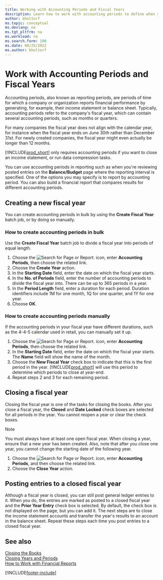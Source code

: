 ```yaml
---
title: Working with Accounting Periods and Fiscal Years
description: Learn how to work with accounting periods to define when your company reports financial performance.
author: bholtorf
ms.topic: conceptual
ms.devlang: na
ms.tgt_pltfrm: na
ms.workload: na
ms.search.form: 100
ms.date: 08/25/2022
ms.author: bholtorf
---
```

# Work with Accounting Periods and Fiscal Years

Accounting periods, also known as reporting periods, are periods of time for which a company or organization reports financial performance by generating, for example, their income statement or balance sheet. Typically, accounting periods refer to the company's fiscal year, which can contain several accounting periods, such as months or quarters.

For many companies the fiscal year does not align with the calendar year, for instance when the fiscal year ends on June 30th rather than December 31st. For newly created companies, the fiscal year might even actually be longer than 12 months.  

[!INCLUDE[prod_short](includes/prod_short.md)] only requires accounting periods if you want to close an income statement, or run data compression tasks.

You can use accounting periods in reporting such as when you're reviewing posted entries on the **Balance/Budget** page where the reporting interval is specified. One of the options you may specify is to report by accounting period. You can also build a financial report that compares results for different accounting periods.

## Creating a new fiscal year

You can create accounting periods in bulk by using the **Create Fiscal Year** batch job, or by doing so manually.

### How to create accounting periods in bulk

Use the **Create Fiscal Year** batch job to divide a fiscal year into periods of equal length.  

1. Choose the ![Search for Page or Report.](media/ui-search/search_small.png "Search for Page or Report icon") icon, enter **Accounting Periods**, then choose the related link.  
2. Choose the **Create Year** action.
3. In the **Starting Date** field, enter the date on which the fiscal year starts.  
4. In the **No. of Periods** field, enter the number of accounting periods to divide the fiscal year into. There can be up to 365 periods in a year.  
5. In the **Period Length** field, enter a duration for each period. Duration identifiers include 1M for one month, 1Q for one quarter, and 1Y for one year.  
6. Choose **OK**.  

### How to create accounting periods manually

If the accounting periods in your fiscal year have different durations, such as the 4-4-5 calendar used in retail, you can manually set it up.  
  
1. Choose the ![Search for Page or Report.](media/ui-search/search_small.png "Search for Page or Report icon") icon, enter **Accounting Periods**, then choose the related link.  
2. In the **Starting Date** field, enter the date on which the fiscal year starts. The **Name** field will show the name of the month.  
3. Choose the **New Fiscal Year** check box to indicate that this is the first period in the year. [!INCLUDE[prod_short](includes/prod_short.md)] will use this period to determine which periods to close at year-end.
4. Repeat steps 2 and 3 for each remaining period.  

## Closing a fiscal year

Closing the fiscal year is one of the tasks for closing the books. After you close a fiscal year, the **Closed** and **Date Locked** check boxes are selected for all periods in the year. You cannot reopen a year or clear the check boxes.

> [!NOTE]  
> You must always have at least one open fiscal year. When closing a year, ensure that a new year has been created. Also, note that after you close one year, you cannot change the starting date of the following year.

1. Choose the ![Search for Page or Report.](media/ui-search/search_small.png "Search for Page or Report icon") icon, enter **Accounting Periods**, and then choose the related link.  
2. Choose the **Close Year** action.  

## Posting entries to a closed fiscal year

Although a fiscal year is closed, you can still post general ledger entries to it. When you do, the entries are marked as posted to a closed fiscal year and the **Prior Year Entry** check box is selected. By default, the check box is not displayed on the page, but you can add it. The next steps are to close the income statement accounts and transfer the year's results to an account in the balance sheet. Repeat these steps each time you post entries to a closed fiscal year.

## See also

[Closing the Books](year-close-books.md)  
[Closing Years and Periods](year-close-years-periods.md)  
[How to Work with Financial Reports](bi-how-work-account-schedule.md)  

[!INCLUDE[footer-include](includes/footer-banner.md)]
